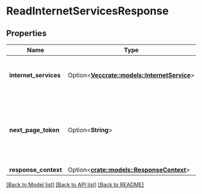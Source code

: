 # ReadInternetServicesResponse

## Properties

Name | Type | Description | Notes
------------ | ------------- | ------------- | -------------
**internet_services** | Option<[**Vec<crate::models::InternetService>**](InternetService.md)> | Information about one or more internet services. | [optional]
**next_page_token** | Option<**String**> | The token to request the next page of results. Each token refers to a specific page. | [optional]
**response_context** | Option<[**crate::models::ResponseContext**](ResponseContext.md)> |  | [optional]

[[Back to Model list]](../README.md#documentation-for-models) [[Back to API list]](../README.md#documentation-for-api-endpoints) [[Back to README]](../README.md)


